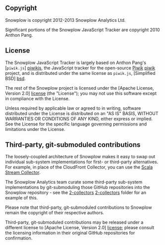 ## Copyright

Snowplow is copyright 2012-2013 Snowplow Analytics Ltd.

Significant portions of the Snowplow JavaScript Tracker are copyright 2010 Anthon Pang.

## License

The Snowplow JavaScript Tracker is largely based on Anthon Pang's [`piwik.js`] [piwikjs], the JavaScript tracker for the open-source [Piwik] [piwik] project, and is distributed under the same license as `piwik.js`, [Simplified BSD] [bsd].

The rest of the Snowplow project is licensed under the [Apache License, Version 2.0] [license] (the "License");
you may not use this software except in compliance with the License.

Unless required by applicable law or agreed to in writing, software
distributed under the License is distributed on an "AS IS" BASIS,
WITHOUT WARRANTIES OR CONDITIONS OF ANY KIND, either express or implied.
See the License for the specific language governing permissions and
limitations under the License.

## Third-party, git-submoduled contributions

The loosely-coupled architecture of Snowplow makes it easy to swap out individual sub-system implementations for first- or third-party alternatives. For example, in place of the CloudFront Collector, you can use the [Scala Stream Collector](#scala-stream-collector).

The Snowplow Analytics team curate some third-party sub-system implementations by git-submoduling those GitHub repositories into the Snowplow repository - see the [2-collectors] [2-collectors] folder for an example of this.

Please note that third-party, git-submoduled contributions to Snowplow remain the copyright of their respective authors.

Third-party, git-submoduled contributions may be released under a different license to [Apache License, Version 2.0] [license]; please consult the licensing information in their original GitHub repositories for confirmation.

[license]: http://www.apache.org/licenses/LICENSE-2.0
[piwik]: http://piwik.org/
[piwikjs]: https://github.com/piwik/piwik/blob/master/js/piwik.js
[bsd]: http://www.opensource.org/licenses/bsd-license.php
[2-collectors]: https://github.com/snowplow/snowplow/tree/master/2-collectors